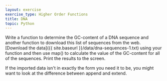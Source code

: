 ```yaml
---
layout: exercise
exercise_type: Higher Order Functions
title: DNA
topic: Python
---
```


Write a function to determine the GC-content of a DNA sequence and another
function to download this list of sequences from the web.
[Download the data]({{ site.baseurl }}/data/dna-sequences-1.txt)
using your function and then use map() to calculate the value of the GC-content
for all of the sequences. Print the results to the screen.

If the imported data isn't in exactly the form you need it to be, you
might want to look at the difference between append and extend.
